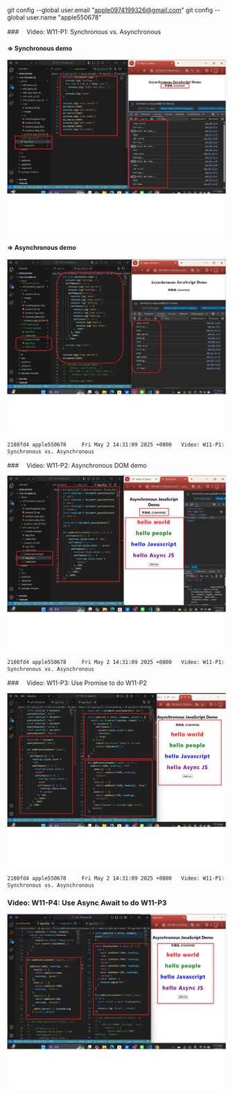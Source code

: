 git config --global user.email "apple0974199326@gmail.com"
git config --global user.name "apple550678"

###　 Video: W11-P1: Synchronous vs. Asynchronous

#### => Synchronous demo

![](w11-p1-1.png)

#### => Asynchronous demo

![](w11-p1-2.png)

```
2108fd4 apple550678     Fri May 2 14:31:09 2025 +0800   Video: W11-P1: Synchronous vs. Asynchronous
```

###　 Video: W11-P2: Asynchronous DOM demo

![](w11-p2.png)

```
2108fd4 apple550678     Fri May 2 14:31:09 2025 +0800   Video: W11-P1: Synchronous vs. Asynchronous
```

###　 Video: W11-P3: Use Promise to do W11-P2

![](w11-p3.png)

```
2108fd4 apple550678     Fri May 2 14:31:09 2025 +0800   Video: W11-P1: Synchronous vs. Asynchronous
```

### Video: W11-P4: Use Async Await to do W11-P3

![](w11-p4.png)

```

```
